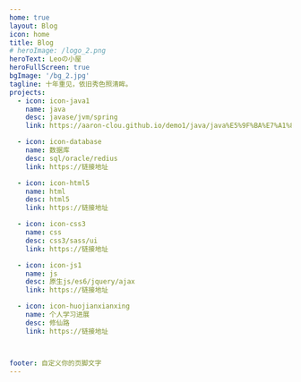 ```yaml
---
home: true
layout: Blog
icon: home
title: Blog
# heroImage: /logo_2.png
heroText: Leoの小屋
heroFullScreen: true
bgImage: '/bg_2.jpg'
tagline: 十年重见，依旧秀色照清眸。
projects:
  - icon: icon-java1
    name: java
    desc: javase/jvm/spring
    link: https://aaron-clou.github.io/demo1/java/java%E5%9F%BA%E7%A1%80/java.html

  - icon: icon-database
    name: 数据库
    desc: sql/oracle/redius
    link: https://链接地址

  - icon: icon-html5
    name: html
    desc: html5
    link: https://链接地址

  - icon: icon-css3
    name: css
    desc: css3/sass/ui
    link: https://链接地址

  - icon: icon-js1
    name: js
    desc: 原生js/es6/jquery/ajax
    link: https://链接地址

  - icon: icon-huojianxianxing
    name: 个人学习进展
    desc: 修仙路
    link: https://链接地址



footer: 自定义你的页脚文字
---
```


